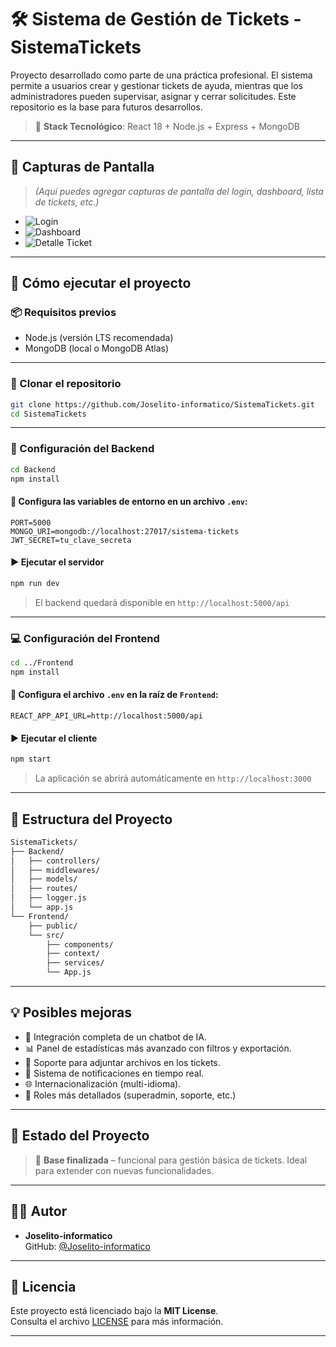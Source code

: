 # 🛠️ Sistema de Gestión de Tickets - SistemaTickets

Proyecto desarrollado como parte de una práctica profesional. El sistema permite a usuarios crear y gestionar tickets de ayuda, mientras que los administradores pueden supervisar, asignar y cerrar solicitudes. Este repositorio es la base para futuros desarrollos.

> 🔧 **Stack Tecnológico**: React 18 + Node.js + Express + MongoDB

---

## 📸 Capturas de Pantalla

> *(Aquí puedes agregar capturas de pantalla del login, dashboard, lista de tickets, etc.)*

- ![Login](./assets/screenshots/login.png)
- ![Dashboard](./assets/screenshots/dashboard.png)
- ![Detalle Ticket](./assets/screenshots/detalle_ticket.png)

---

## 🚀 Cómo ejecutar el proyecto

### 📦 Requisitos previos
- Node.js (versión LTS recomendada)
- MongoDB (local o MongoDB Atlas)

---

### 🧩 Clonar el repositorio

```bash
git clone https://github.com/Joselito-informatico/SistemaTickets.git
cd SistemaTickets
```

---

### 🔧 Configuración del Backend

```bash
cd Backend
npm install
```

#### 📝 Configura las variables de entorno en un archivo `.env`:

```env
PORT=5000
MONGO_URI=mongodb://localhost:27017/sistema-tickets
JWT_SECRET=tu_clave_secreta
```

#### ▶️ Ejecutar el servidor

```bash
npm run dev
```

> El backend quedará disponible en `http://localhost:5000/api`

---

### 💻 Configuración del Frontend

```bash
cd ../Frontend
npm install
```

#### 📝 Configura el archivo `.env` en la raíz de `Frontend`:

```env
REACT_APP_API_URL=http://localhost:5000/api
```

#### ▶️ Ejecutar el cliente

```bash
npm start
```

> La aplicación se abrirá automáticamente en `http://localhost:3000`

---

## 📁 Estructura del Proyecto

```bash
SistemaTickets/
├── Backend/
│   ├── controllers/
│   ├── middlewares/
│   ├── models/
│   ├── routes/
│   ├── logger.js
│   └── app.js
└── Frontend/
    ├── public/
    └── src/
        ├── components/
        ├── context/
        ├── services/
        └── App.js
```

---

## 💡 Posibles mejoras

- 🧠 Integración completa de un chatbot de IA.
- 📊 Panel de estadísticas más avanzado con filtros y exportación.
- 📂 Soporte para adjuntar archivos en los tickets.
- 🔔 Sistema de notificaciones en tiempo real.
- 🌐 Internacionalización (multi-idioma).
- 👥 Roles más detallados (superadmin, soporte, etc.)

---

## 📌 Estado del Proyecto

> 🎯 **Base finalizada** – funcional para gestión básica de tickets. Ideal para extender con nuevas funcionalidades.

---

## 👨‍💻 Autor

- **Joselito-informatico**  
  GitHub: [@Joselito-informatico](https://github.com/Joselito-informatico)

---

## 📄 Licencia

Este proyecto está licenciado bajo la **MIT License**.  
Consulta el archivo [LICENSE](./LICENSE) para más información.

---
